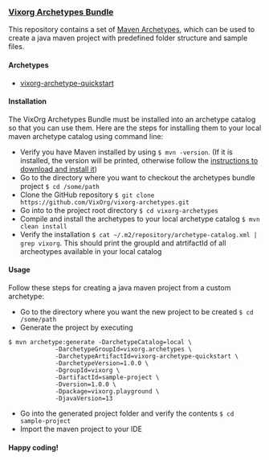 ### [Vixorg Archetypes Bundle](https://github.com/VixOrg/vixorg-archetypes)
This repository contains a set of [Maven Archetypes](https://maven.apache.org/archetype/index.html), which can be used to create a java maven project with predefined folder structure and sample files.

#### Archetypes
- [vixorg-archetype-quickstart](https://github.com/VixOrg/vixorg-archetypes/vixorg-archetype-quickstart/README.md)

#### Installation
The VixOrg Archetypes Bundle must be installed into an archetype catalog so that you can use them.
Here are the steps for installing them to your local maven archetype catalog using command line:
- Verify you have Maven installed by using `$ mvn -version`. (If it is installed, the version will be printed, otherwise follow the [instructions to download and install it](https://maven.apache.org/install.html))
- Go to the directory where you want to checkout the archetypes bundle project `$ cd /some/path`
- Clone the GitHub repository `$ git clone https://github.com/VixOrg/vixorg-archetypes.git`
- Go into to the project root directory `$ cd vixorg-archetypes`
- Compile and install the archetypes to your local archetype catalog `$ mvn clean install`
- Verify the installation `$ cat ~/.m2/repository/archetype-catalog.xml | grep vixorg`. This should print the groupId and atrtifactId of all archeotypes available in your local catalog

#### Usage
Follow these steps for creating a java maven project from a custom archetype:
- Go to the directory where you want the new project to be created `$ cd /some/path`
- Generate the project by executing
```
$ mvn archetype:generate -DarchetypeCatalog=local \
			 -DarchetypeGroupId=vixorg.archetypes \
			 -DarchetypeArtifactId=vixorg-archetype-quickstart \
			 -DarchetypeVersion=1.0.0 \
			 -DgroupId=vixorg \
			 -DartifactId=sample-project \
			 -Dversion=1.0.0 \
			 -Dpackage=vixorg.playground \
			 -DjavaVersion=13
```
- Go into the generated project folder and verify the contents `$ cd sample-project`
- Import the maven project to your IDE

#### Happy coding!
